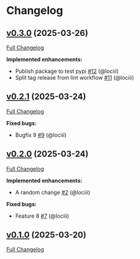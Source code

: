 # Changelog

## [v0.3.0](https://github.com/RegioHelden/loci-pypi-test/tree/v0.3.0) (2025-03-26)

[Full Changelog](https://github.com/RegioHelden/loci-pypi-test/compare/v0.2.1...v0.3.0)

**Implemented enhancements:**

- Publish package to test pypi [\#12](https://github.com/RegioHelden/loci-pypi-test/pull/12) (@lociii)
- Split tag release from lint workflow [\#11](https://github.com/RegioHelden/loci-pypi-test/pull/11) (@lociii)

## [v0.2.1](https://github.com/RegioHelden/loci-pypi-test/tree/v0.2.1) (2025-03-24)

[Full Changelog](https://github.com/RegioHelden/loci-pypi-test/compare/v0.2.0...v0.2.1)

**Fixed bugs:**

- Bugfix 9 [\#9](https://github.com/RegioHelden/loci-pypi-test/pull/9) (@lociii)

## [v0.2.0](https://github.com/RegioHelden/loci-pypi-test/tree/v0.2.0) (2025-03-24)

[Full Changelog](https://github.com/RegioHelden/loci-pypi-test/compare/v0.1.0...v0.2.0)

**Implemented enhancements:**

- A random change [\#2](https://github.com/RegioHelden/loci-pypi-test/pull/2) (@lociii)

**Fixed bugs:**

- Feature 8 [\#7](https://github.com/RegioHelden/loci-pypi-test/pull/7) (@lociii)

## [v0.1.0](https://github.com/RegioHelden/loci-pypi-test/tree/v0.1.0) (2025-03-20)

[Full Changelog](https://github.com/RegioHelden/loci-pypi-test/compare/802c38b3669a2dc01b4bd4f2159b194f4d957c58...v0.1.0)



